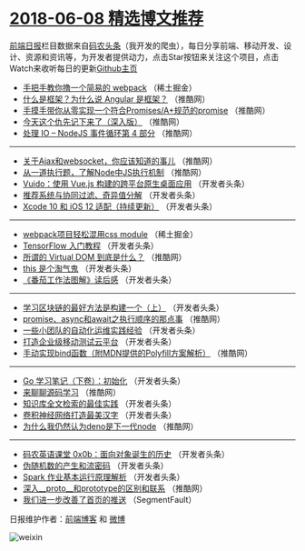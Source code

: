 # [2018-06-08 精选博文推荐](http://hao.caibaojian.com/date/2018/06/08)

[前端日报](http://caibaojian.com/c/news)栏目数据来自[码农头条](http://hao.caibaojian.com/)（我开发的爬虫），每日分享前端、移动开发、设计、资源和资讯等，为开发者提供动力，点击Star按钮来关注这个项目，点击Watch来收听每日的更新[Github主页](https://github.com/kujian/frontendDaily)
* [手把手教你撸一个简易的 webpack](http://hao.caibaojian.com/76887.html) （稀土掘金）
* [什么是框架？为什么说 Angular 是框架？](http://hao.caibaojian.com/76935.html) （推酷网）
* [手摸手带你从零实现一个符合Promises/A+规范的promise](http://hao.caibaojian.com/76937.html) （推酷网）
* [今天这个仇先记下来了（深入版）](http://hao.caibaojian.com/76940.html) （推酷网）
* [处理 IO &#8211; NodeJS 事件循环第 4 部分](http://hao.caibaojian.com/76936.html) （推酷网）

***
* [关于Ajax和websocket，你应该知道的事儿](http://hao.caibaojian.com/76929.html) （推酷网）
* [从一道执行题，了解Node中JS执行机制](http://hao.caibaojian.com/76930.html) （推酷网）
* [Vuido：使用 Vue.js 构建的跨平台原生桌面应用](http://hao.caibaojian.com/76893.html) （开发者头条）
* [推荐系统与协同过滤、奇异值分解](http://hao.caibaojian.com/76897.html) （开发者头条）
* [Xcode 10 和 iOS 12 适配（持续更新）](http://hao.caibaojian.com/76908.html) （开发者头条）

***
* [webpack项目轻松混用css module](http://hao.caibaojian.com/76886.html) （稀土掘金）
* [TensorFlow 入门教程](http://hao.caibaojian.com/76899.html) （开发者头条）
* [所谓的 Virtual DOM 到底是什么？](http://hao.caibaojian.com/76938.html) （推酷网）
* [this 是个淘气鬼](http://hao.caibaojian.com/76900.html) （开发者头条）
* [《番茄工作法图解》读后感](http://hao.caibaojian.com/76894.html) （开发者头条）

***
* [学习区块链的最好方法是构建一个（上）](http://hao.caibaojian.com/76903.html) （开发者头条）
* [promise、async和await之执行顺序的那点事](http://hao.caibaojian.com/76931.html) （推酷网）
* [一些小团队的自动化运维实践经验](http://hao.caibaojian.com/76892.html) （开发者头条）
* [打造企业级移动测试云平台](http://hao.caibaojian.com/76904.html) （开发者头条）
* [手动实现bind函数（附MDN提供的Polyfill方案解析）](http://hao.caibaojian.com/76932.html) （推酷网）

***
* [Go 学习笔记（下卷）：初始化](http://hao.caibaojian.com/76905.html) （开发者头条）
* [来聊聊源码学习](http://hao.caibaojian.com/76933.html) （推酷网）
* [知识库全文检索的最佳实践](http://hao.caibaojian.com/76895.html) （开发者头条）
* [卷积神经网络打造最美汉字](http://hao.caibaojian.com/76906.html) （开发者头条）
* [为什么我仍然认为deno是下一代node](http://hao.caibaojian.com/76934.html) （推酷网）

***
* [码农英语课堂 0x0b：面向对象诞生的历史](http://hao.caibaojian.com/76896.html) （开发者头条）
* [伪随机数的产生和流密码](http://hao.caibaojian.com/76907.html) （开发者头条）
* [Spark 作业基本运行原理解析](http://hao.caibaojian.com/76898.html) （开发者头条）
* [深入__proto__和prototype的区别和联系](http://hao.caibaojian.com/76926.html) （推酷网）
* [我们进一步改善了首页的推送](http://hao.caibaojian.com/76884.html) （SegmentFault）

日报维护作者：[前端博客](http://caibaojian.com/) 和 [微博](http://caibaojian.com/go/weibo)

![weixin](https://user-images.githubusercontent.com/3055447/38468989-651132ac-3b80-11e8-8e6b-15122322a9d7.png)